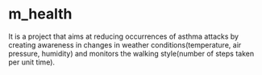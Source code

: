 # m_health
  It is a project that aims at reducing occurrences of asthma attacks by creating awareness in changes in weather conditions(temperature, air pressure, humidity) and monitors the walking style(number of steps taken per unit time).
